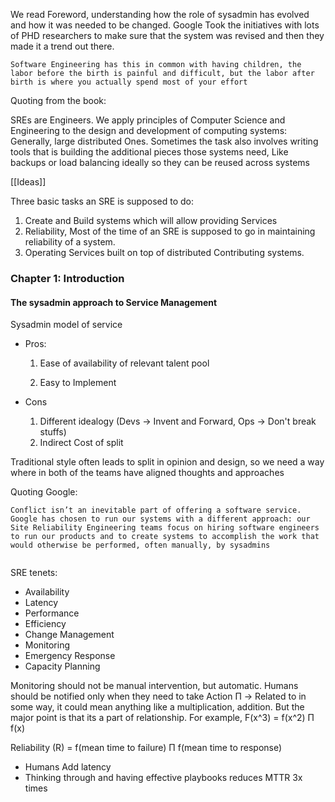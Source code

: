 

We read Foreword, understanding how the role of sysadmin has evolved and how it was needed to be changed. Google Took the initiatives with lots of PHD researchers to make sure that the system was revised and then they made it a trend out there.

`Software Engineering has this in common with having children, the labor before the birth is painful and difficult, but the labor after birth is where you actually spend most of your effort`

Quoting from the book:

SREs are Engineers. We apply principles of Computer Science and Engineering to the design and development of computing systems: Generally, large distributed Ones. Sometimes the task also involves writing tools that is building the additional pieces those systems need, Like backups or load balancing ideally so they can be reused across systems

[[Ideas]]

Three basic tasks an SRE is supposed to do:
1. Create and Build systems which will allow providing Services
2. Reliability, Most of the time of an SRE is supposed to go in maintaining reliability of a system.
3. Operating Services built on top of distributed Contributing systems.

### Chapter 1: Introduction

#### The sysadmin approach to Service Management

Sysadmin model of service
- Pros:
    1. Ease of availability of relevant talent pool

    2. Easy to Implement

- Cons
    1. Different idealogy (Devs -> Invent and Forward, Ops -> Don't break stuffs)
    2. Indirect Cost of split


Traditional style often leads to split in opinion and design, so we need a way where in both of the teams have aligned thoughts and approaches

Quoting Google:

```
Conflict isn’t an inevitable part of offering a software service. Google has chosen to run our systems with a different approach: our Site Reliability Engineering teams focus on hiring software engineers to run our products and to create systems to accomplish the work that would otherwise be performed, often manually, by sysadmins
 
```


SRE tenets:
- Availability
- Latency
- Performance
- Efficiency
- Change Management
- Monitoring
- Emergency Response
- Capacity Planning

Monitoring should not be manual intervention, but automatic. Humans should be notified only when they need to take Action
Π -> Related to in some way, it could mean anything like a multiplication, addition. But the major point is that its a part of relationship. For example, F(x^3) = f(x^2) Π f(x)

Reliability (R) = f(mean time to failure) Π f(mean time to response)

- Humans Add latency
- Thinking through and having effective playbooks reduces MTTR 3x times


